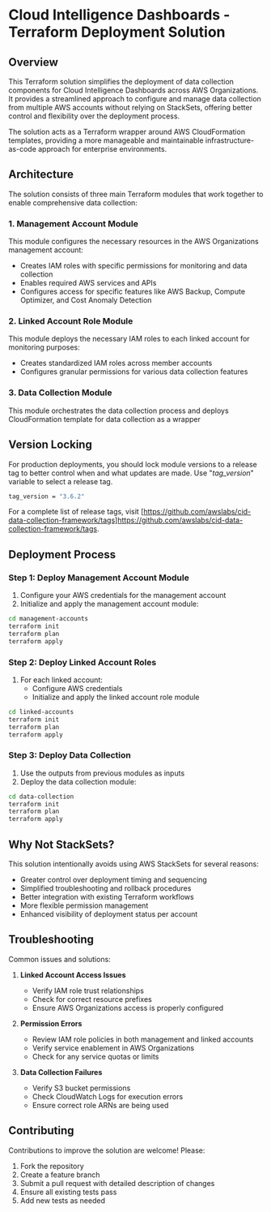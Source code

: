 # Cloud Intelligence Dashboards - Terraform Deployment Solution

## Overview

This Terraform solution simplifies the deployment of data collection components for Cloud Intelligence Dashboards across AWS Organizations. It provides a streamlined approach to configure and manage data collection from multiple AWS accounts without relying on StackSets, offering better control and flexibility over the deployment process.

The solution acts as a Terraform wrapper around AWS CloudFormation templates, providing a more manageable and maintainable infrastructure-as-code approach for enterprise environments.

## Architecture

The solution consists of three main Terraform modules that work together to enable comprehensive data collection:

### 1. Management Account Module

This module configures the necessary resources in the AWS Organizations management account:

- Creates IAM roles with specific permissions for monitoring and data collection
- Enables required AWS services and APIs
- Configures access for specific features like AWS Backup, Compute Optimizer, and Cost Anomaly Detection

### 2. Linked Account Role Module

This module deploys the necessary IAM roles to each linked account for monitoring purposes:

- Creates standardized IAM roles across member accounts
- Configures granular permissions for various data collection features

### 3. Data Collection Module

This module orchestrates the data collection process and deploys CloudFormation template for data collection as a wrapper

## Version Locking

For production deployments, you should lock module versions to a release tag to better control when and what updates are made.
Use "*tag_version*" variable to select a release tag.
```bash
tag_version = "3.6.2"
```

For a complete list of release tags, visit [https://github.com/awslabs/cid-data-collection-framework/tags]https://github.com/awslabs/cid-data-collection-framework/tags.

## Deployment Process

### Step 1: Deploy Management Account Module

1. Configure your AWS credentials for the management account
2. Initialize and apply the management account module:
```bash
cd management-accounts
terraform init
terraform plan
terraform apply
```

### Step 2: Deploy Linked Account Roles

1. For each linked account:
   - Configure AWS credentials
   - Initialize and apply the linked account role module
```bash
cd linked-accounts
terraform init
terraform plan
terraform apply
```

### Step 3: Deploy Data Collection

1. Use the outputs from previous modules as inputs
2. Deploy the data collection module:
```bash
cd data-collection
terraform init
terraform plan
terraform apply
```

## Why Not StackSets?

This solution intentionally avoids using AWS StackSets for several reasons:
- Greater control over deployment timing and sequencing
- Simplified troubleshooting and rollback procedures
- Better integration with existing Terraform workflows
- More flexible permission management
- Enhanced visibility of deployment status per account

## Troubleshooting

Common issues and solutions:

1. **Linked Account Access Issues**
   - Verify IAM role trust relationships
   - Check for correct resource prefixes
   - Ensure AWS Organizations access is properly configured

2. **Permission Errors**
   - Review IAM role policies in both management and linked accounts
   - Verify service enablement in AWS Organizations
   - Check for any service quotas or limits

3. **Data Collection Failures**
   - Verify S3 bucket permissions
   - Check CloudWatch Logs for execution errors
   - Ensure correct role ARNs are being used

## Contributing

Contributions to improve the solution are welcome! Please:

1. Fork the repository
2. Create a feature branch
3. Submit a pull request with detailed description of changes
4. Ensure all existing tests pass
5. Add new tests as needed